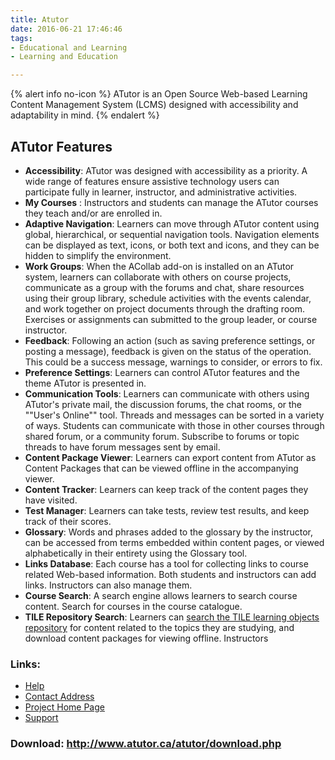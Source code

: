 ```yaml
---
title: Atutor
date: 2016-06-21 17:46:46
tags: 
- Educational and Learning
- Learning and Education

---
```


{% alert info no-icon %}
ATutor is an Open Source Web-based Learning Content Management System (LCMS) designed with accessibility and adaptability in mind.
{% endalert %}

<!-- more -->

ATutor Features
---------------

- **Accessibility**: ATutor was designed with accessibility as a priority. A wide range of features ensure assistive technology users can participate fully in learner, instructor, and administrative activities.
- **My Courses** : Instructors and students can manage the ATutor courses they teach and/or are enrolled in.
- **Adaptive Navigation**: Learners can move through ATutor content using global, hierarchical, or sequential navigation tools. Navigation elements can be displayed as text, icons, or both text and icons, and they can be hidden to simplify the environment.
- **Work Groups**: When the ACollab add-on is installed on an ATutor system, learners can collaborate with others on course projects, communicate as a group with the forums and chat, share resources using their group library, schedule activities with the events calendar, and work together on project documents through the drafting room. Exercises or assignments can submitted to the group leader, or course instructor.
- **Feedback**: Following an action (such as saving preference settings, or posting a message), feedback is given on the status of the operation. This could be a success message, warnings to consider, or errors to fix.
- **Preference Settings**: Learners can control ATutor features and the theme ATutor is presented in.
- **Communication Tools**: Learners can communicate with others using ATutor's private mail, the discussion forums, the chat rooms, or the ""User's Online"" tool. Threads and messages can be sorted in a variety of ways. Students can communicate with those in other courses through shared forum, or a community forum. Subscribe to forums or topic threads to have forum messages sent by email.
- **Content Package Viewer**: Learners can export content from ATutor as Content Packages that can be viewed offline in the accompanying viewer.
- **Content Tracker**: Learners can keep track of the content pages they have visited.
- **Test Manager**: Learners can take tests, review test results, and keep track of their scores.
- **Glossary**: Words and phrases added to the glossary by the instructor, can be accessed from terms embedded within content pages, or viewed alphabetically in their entirety using the Glossary tool.
- **Links Database**: Each course has a tool for collecting links to course related Web-based information. Both students and instructors can add links. Instructors can also manage them.
- **Course Search**: A search engine allows learners to search course content. Search for courses in the course catalogue.
- **TILE Repository Search**: Learners can <a href="">search the TILE learning objects repository</a> for content related to the topics they are studying, and download content packages for viewing offline.
Instructors  

### Links:
- <a href="http://sourceforge.net/docman/?group_id=21294">Help</a>
- <a href="mailto:greggy@users.sourceforge.net">Contact Address</a>
- <a href="http://www.atutor.ca/index.php">Project Home Page</a>
- <a href="http://www.atutor.ca/forums/index.php">Support</a>

### Download: http://www.atutor.ca/atutor/download.php 